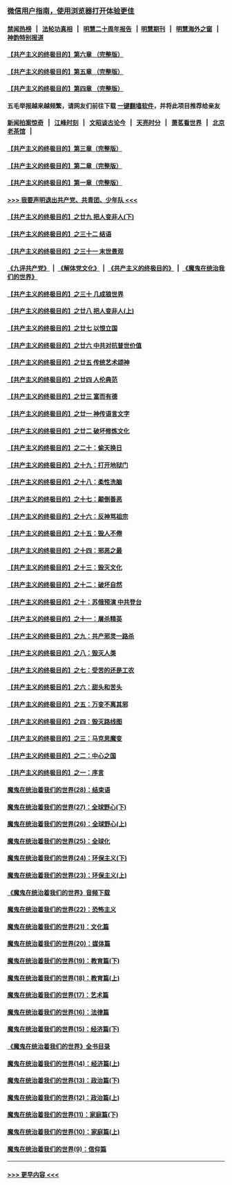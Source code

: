 ### [微信用户指南，使用浏览器打开体验更佳](https://github.com/gfw-breaker/banned-news1/blob/master/indexes/wechat-guide.md?t=0)
#### [禁闻热榜](热点新闻.md?t=0)  &nbsp;&nbsp;|&nbsp;&nbsp; [法轮功真相](https://github.com/gfw-breaker/truth/blob/master/README.md?t=0) &nbsp;&nbsp;|&nbsp;&nbsp; [明慧二十周年报告](https://github.com/gfw-breaker/mh-reports/blob/master/README.md?t=0) &nbsp;&nbsp;|&nbsp;&nbsp;[明慧期刊](https://github.com/gfw-breaker/mh-qikan) &nbsp;&nbsp;|&nbsp;&nbsp; [明慧海外之窗](https://github.com/gfw-breaker/mh-news/blob/master/README.md?t=0) &nbsp;&nbsp;|&nbsp;&nbsp; [神韵特别报道](https://github.com/gfw-breaker/mh-news/blob/master/shenyun.md?t=0)
#### [【共产主义的终极目的】第六章 （完整版）](../pages/nsc422/n11428913.md?t=02120755) 
#### [【共产主义的终极目的】第五章 （完整版）](../pages/nsc422/n11428912.md?t=02120755) 
#### [【共产主义的终极目的】第四章 （完整版）](../pages/nsc422/n11428907.md?t=02120755) 
#### 五毛举报越来越频繁，请网友们前往下载 [一键翻墙软件](https://github.com/gfw-breaker/ssr-accounts)，并将此项目推荐给亲友
#### [新闻拍案惊奇](https://github.com/gfw-breaker/banned-news1/blob/master/pages/link4.md) &nbsp;&nbsp;|&nbsp;&nbsp; [江峰时刻](https://github.com/gfw-breaker/banned-news1/blob/master/pages/link4.md) &nbsp;&nbsp;|&nbsp;&nbsp; [文昭谈古论今](https://github.com/gfw-breaker/banned-news1/blob/master/pages/link4.md) &nbsp;&nbsp;|&nbsp;&nbsp; [天亮时分](https://github.com/gfw-breaker/banned-news1/blob/master/pages/link4.md) &nbsp;&nbsp;|&nbsp;&nbsp; [萧茗看世界](https://github.com/gfw-breaker/banned-news1/blob/master/pages/link4.md) &nbsp;&nbsp;|&nbsp;&nbsp; [北京老茶馆](https://github.com/gfw-breaker/banned-news1/blob/master/pages/link4.md) &nbsp;&nbsp;|&nbsp;&nbsp; 
#### [【共产主义的终极目的】第三章（完整版）](../pages/nsc422/n11428848.md?t=02120755) 
#### [【共产主义的终极目的】第二章（完整版）](../pages/nsc422/n11428831.md?t=02120755) 
#### [【共产主义的终极目的】第一章（完整版）](../pages/nsc422/n11417651.md?t=02120755) 
#### [>>> 我要声明退出共产党、共青团、少年队 <<<](https://github.com/begood0513/goodnews/blob/master/quit/letter.md) 
#### [【共产主义的终极目的】之廿九 把人变非人(下)](../pages/nsc422/n11344140.md?t=02120755) 
#### [【共产主义的终极目的】之三十二 结语](../pages/nsc422/n11360535.md?t=02120755) 
#### [【共产主义的终极目的】之三十一 末世景观](../pages/nsc422/n11351129.md?t=02120755) 
#### [《九评共产党》](https://github.com/begood0513/9ping.md/blob/master/README.md) &nbsp;|&nbsp; [《解体党文化》](../../../../jtdwh.md/blob/master/README.md)  &nbsp;|&nbsp; [《共产主义的终极目的》](../../../../gczydzjmd.md/blob/master/README.md) &nbsp;|&nbsp; [《魔鬼在统治我们的世界》](../../../../mgztzwmdsj.md/blob/master/README.md) 
#### [【共产主义的终极目的】之三十 几成狼世界](../pages/nsc422/n11348280.md?t=02120755) 
#### [【共产主义的终极目的】之廿八 把人变非人(上)](../pages/nsc422/n11340492.md?t=02120755) 
#### [【共产主义的终极目的】之廿七 以恨立国](../pages/nsc422/n11336944.md?t=02120755) 
#### [【共产主义的终极目的】之廿六 中共对抗普世价值](../pages/nsc422/n11324785.md?t=02120755) 
#### [【共产主义的终极目的】之廿五 传统艺术颂神](../pages/nsc422/n11296396.md?t=02120755) 
#### [【共产主义的终极目的】之廿四 人伦典范](../pages/nsc422/n11296397.md?t=02120755) 
#### [【共产主义的终极目的】之廿三 富而有德](../pages/nsc422/n11283598.md?t=02120755) 
#### [【共产主义的终极目的】之廿一 神传语言文字](../pages/nsc422/n11263265.md?t=02120755) 
#### [【共产主义的终极目的】之廿二 破坏修炼文化](../pages/nsc422/n11245728.md?t=02120755) 
#### [【共产主义的终极目的】之二十：偷天换日](../pages/nsc422/n11238846.md?t=02120755) 
#### [【共产主义的终极目的】之十九：打开地狱门](../pages/nsc422/n11206376.md?t=02120755) 
#### [【共产主义的终极目的】之十八：柔性洗脑](../pages/nsc422/n11199994.md?t=02120755) 
#### [【共产主义的终极目的】之十七：颠倒善恶](../pages/nsc422/n11179782.md?t=02120755) 
#### [【共产主义的终极目的】之十六：反神骂祖宗](../pages/nsc422/n11166798.md?t=02120755) 
#### [【共产主义的终极目的】之十五：毁人不倦](../pages/nsc422/n11166792.md?t=02120755) 
#### [【共产主义的终极目的】之十四：邪恶之最](../pages/nsc422/n11150249.md?t=02120755) 
#### [【共产主义的终极目的】之十三：毁灭文化](../pages/nsc422/n11135227.md?t=02120755) 
#### [【共产主义的终极目的】之十二：破坏自然](../pages/nsc422/n11135214.md?t=02120755) 
#### [【共产主义的终极目的】之十：苏俄预演 中共登台](../pages/nsc422/n11118424.md?t=02120755) 
#### [【共产主义的终极目的】之十一：屠杀精英](../pages/nsc422/n11118442.md?t=02120755) 
#### [【共产主义的终极目的】之九：共产邪灵一路杀](../pages/nsc422/n11114139.md?t=02120755) 
#### [【共产主义的终极目的】之八：毁灭人类](../pages/nsc422/n11108503.md?t=02120755) 
#### [【共产主义的终极目的】之七：受苦的还是工农](../pages/nsc422/n11101809.md?t=02120755) 
#### [【共产主义的终极目的】之六：甜头和苦头](../pages/nsc422/n11096971.md?t=02120755) 
#### [【共产主义的终极目的】之五：万变不离其邪](../pages/nsc422/n11091285.md?t=02120755) 
#### [【共产主义的终极目的】之四：毁灭路线图](../pages/nsc422/n11086284.md?t=02120755) 
#### [【共产主义的终极目的】之三：马克思魔变](../pages/nsc422/n11061941.md?t=02120755) 
#### [【共产主义的终极目的】之二：中心之国](../pages/nsc422/n11047728.md?t=02120755) 
#### [【共产主义的终极目的】之一：序言](../pages/nsc422/n11086077.md?t=02120755) 
#### [魔鬼在统治着我们的世界(28)：结束语](../pages/nsc422/n10936246.md?t=02120755) 
#### [魔鬼在统治着我们的世界(27)：全球野心(下)](../pages/nsc422/n10928319.md?t=02120755) 
#### [魔鬼在统治着我们的世界(26)：全球野心(上)](../pages/nsc422/n10900318.md?t=02120755) 
#### [魔鬼在统治着我们的世界(25)：全球化](../pages/nsc422/n10788205.md?t=02120755) 
#### [魔鬼在统治着我们的世界(24)：环保主义(下)](../pages/nsc422/n10695307.md?t=02120755) 
#### [魔鬼在统治着我们的世界(23)：环保主义(上)](../pages/nsc422/n10688613.md?t=02120755) 
#### [《魔鬼在统治着我们的世界》音频下载](../pages/nsc422/n10635553.md?t=02120755) 
#### [魔鬼在统治着我们的世界(22)：恐怖主义](../pages/nsc422/n10614727.md?t=02120755) 
#### [魔鬼在统治着我们的世界(21)：文化篇](../pages/nsc422/n10597706.md?t=02120755) 
#### [魔鬼在统治着我们的世界(20)：媒体篇](../pages/nsc422/n10586579.md?t=02120755) 
#### [魔鬼在统治着我们的世界(19)：教育篇(下)](../pages/nsc422/n10564808.md?t=02120755) 
#### [魔鬼在统治着我们的世界(18)：教育篇(上)](../pages/nsc422/n10526970.md?t=02120755) 
#### [魔鬼在统治着我们的世界(17)：艺术篇](../pages/nsc422/n10499093.md?t=02120755) 
#### [魔鬼在统治着我们的世界(16)：法律篇](../pages/nsc422/n10485969.md?t=02120755) 
#### [魔鬼在统治着我们的世界(15)：经济篇(下)](../pages/nsc422/n10469975.md?t=02120755) 
#### [《魔鬼在统治着我们的世界》全书目录](../pages/nsc422/n10464261.md?t=02120755) 
#### [魔鬼在统治着我们的世界(14)：经济篇(上)](../pages/nsc422/n10457370.md?t=02120755) 
#### [魔鬼在统治着我们的世界(13)：政治篇(下)](../pages/nsc422/n10448270.md?t=02120755) 
#### [魔鬼在统治着我们的世界(12)：政治篇(上)](../pages/nsc422/n10444576.md?t=02120755) 
#### [魔鬼在统治着我们的世界(11)：家庭篇(下)](../pages/nsc422/n10440961.md?t=02120755) 
#### [魔鬼在统治着我们的世界(10)：家庭篇(上)](../pages/nsc422/n10435448.md?t=02120755) 
#### [魔鬼在统治着我们的世界(9)：信仰篇](../pages/nsc422/n10432159.md?t=02120755) 

----
#### [ >>> 更早内容 <<< ](../indexes/nsc422-earlier.md)
